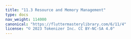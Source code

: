 ```yaml
---
title: "11.3 Resource and Memory Management"
type: docs
nav_weight: 114000
canonical: "https://fluttermasterylibrary.com/6/11/4"
license: "© 2023 Tokenizer Inc. CC BY-NC-SA 4.0"
---
```

